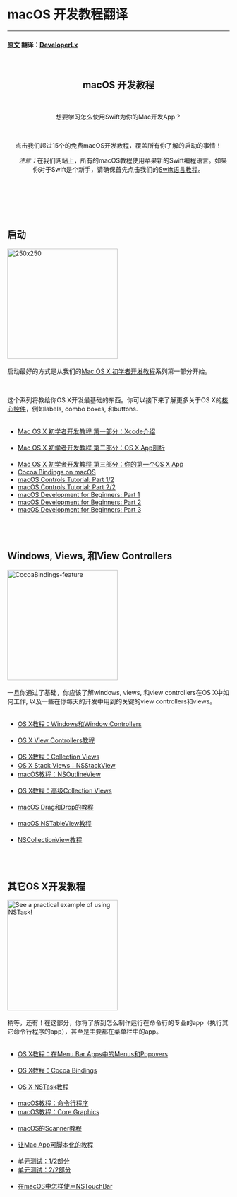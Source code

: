 # macOS 开发教程翻译
---
#### [原文](https://www.raywenderlich.com/category/macos) 翻译：[DeveloperLx](http://weibo.com/DeveloperLx)


  <div id="content"> 
   <header class="entry-header"> 
    <!-- <h2 class="entry-title"> --> 
    <h2 class="entry-title">macOS 开发教程</h2>
    <div class="content-wrapper taxonomy-description">
     <p>想要学习怎么使用Swift为你的Mac开发App？</p> 
     <p>点击我们超过15个的免费macOS开发教程，覆盖所有你了解的启动的事情！</p> 
     <div class="note">
      <em>注意：</em>在我们网站上，所有的macOS教程使用苹果新的Swift编程语言。如果你对于Swift是个新手，请确保首先点击我们的<a href="http://www.raywenderlich.com/swift-language-tutorials" sl-processed="1">Swift语言教程</a>。
     </div> 
    </div> 
    <!-- </h2> --> 
   </header> 
   <div class="content-wrapper"> 
    <h2 style="clear:both; padding-top: 20px;">启动</h2>
    <img class="alignright size-full wp-image-110249 bordered" src="https://koenig-media.raywenderlich.com/uploads/2015/07/250x250.png" alt="250x250" width="250" height="250" /> 
    <p>启动最好的方式是从我们的<a href="https://github.com/DeveloperLx/macOS_Development_Tutorials_translation/blob/master/Mac%20OS%20X%20Development%20Tutorial%20for%20Beginners%20Part%201-%20Intro%20to%20Xcode.md" sl-processed="1">Mac OS X 初学者开发教程</a>系列第一部分开始。</p> 
    <p>这个系列将教给你OS X开发最基础的东西。你可以接下来了解更多关于OS X的<a href="https://www.raywenderlich.com/82046/introduction-to-os-x-tutorial-core-controls-and-swift-part-1" sl-processed="1">核心控件</a>，例如labels, combo boxes, 和buttons.</p>
    <ul>
     <li><a href="https://github.com/DeveloperLx/macOS_Development_Tutorials_translation/blob/master/Mac%20OS%20X%20Development%20Tutorial%20for%20Beginners%20Part%201-%20Intro%20to%20Xcode.md" sl-processed="1">Mac OS X 初学者开发教程 第一部分：Xcode介绍</a></li>
     <li><a href="https://www.raywenderlich.com/110267/mac-os-x-development-tutorial-beginners-part-2-os-x-app-anatomy" sl-processed="1">Mac OS X 初学者开发教程 第二部分：OS X App剖析</a></li>
     <li><a href="https://www.raywenderlich.com/110269/mac-os-x-development-tutorial-beginners-part-3-first-os-x-app" sl-processed="1">Mac OS X 初学者开发教程 第三部分：你的第一个OS X App</a></li>
     <li><a href="https://www.raywenderlich.com/141297/cocoa-bindings-macos" sl-processed="1">Cocoa Bindings on macOS</a></li>
     <li><a href="https://www.raywenderlich.com/149295/macos-controls-tutorial-part-12" sl-processed="1">macOS Controls Tutorial: Part 1/2</a></li>
     <li><a href="https://www.raywenderlich.com/149297/macos-controls-tutorial-part-22" sl-processed="1">macOS Controls Tutorial: Part 2/2</a></li>
     <li><a href="https://www.raywenderlich.com/151741/macos-development-beginners-part-1" sl-processed="1">macOS Development for Beginners: Part 1</a></li>
     <li><a href="https://www.raywenderlich.com/151746/macos-development-beginners-part-2" sl-processed="1">macOS Development for Beginners: Part 2</a></li>
     <li><a href="https://www.raywenderlich.com/151748/macos-development-beginners-part-3" sl-processed="1">macOS Development for Beginners: Part 3</a></li>
    </ul>
    <h2 style="clear:both; padding-top: 20px;">Windows, Views, 和View Controllers</h2>
    <img src="https://koenig-media.raywenderlich.com/uploads/2016/03/CocoaBindings-feature-250x250.png" alt="CocoaBindings-feature" width="250" height="250" class="alignright size-thumbnail wp-image-129292 bordered" /> 
    <p>一旦你通过了基础，你应该了解windows, views, 和view controllers在OS X中如何工作, 以及一些在你每天的开发中用到的关键的view controllers和views。</p>
    <ul>
     <li><a href="https://www.raywenderlich.com/111947/windows-and-window-controllers-in-os-x-tutorial" sl-processed="1">OS X教程：Windows和Window Controllers</a></li>
     <li><a href="https://www.raywenderlich.com/112811/os-x-view-controllers-tutorial" sl-processed="1">OS X View Controllers教程</a></li>
     <li><a href="https://www.raywenderlich.com/120494/collection-views-os-x-tutorial" sl-processed="1">OS X教程：Collection Views</a></li>
     <li><a href="https://www.raywenderlich.com/122295/os-x-stack-views-nsstackview" sl-processed="1">OS X Stack Views：NSStackView</a></li>
     <li><a href="https://www.raywenderlich.com/123463/nsoutlineview-macos-tutorial" sl-processed="1">macOS教程：NSOutlineView</a></li>
     <li><a href="https://www.raywenderlich.com/132268/advanced-collection-views-os-x-tutorial" sl-processed="1">OS X教程：高级Collection Views</a></li>
     <li><a href="https://www.raywenderlich.com/136272/drag-and-drop-tutorial-for-macos" sl-processed="1">macOS Drag和Drop的教程</a></li>
     <li><a href="https://www.raywenderlich.com/143828/macos-nstableview-tutorial" sl-processed="1">macOS NSTableView教程</a></li>
     <li><a href="https://www.raywenderlich.com/145978/nscollectionview-tutorial" sl-processed="1">NSCollectionView教程</a></li>
    </ul>
    <h2 style="clear:both; padding-top: 20px;">其它OS X开发教程</h2>
    <img src="https://koenig-media.raywenderlich.com/uploads/2016/03/NSTask-for-mac-feature-250x250.png" alt="See a practical example of using NSTask!" width="250" height="250" class="size-thumbnail wp-image-129761 bordered alignright" /> 
    <p>稍等，还有！在这部分，你将了解到怎么制作运行在命令行的专业的app（执行其它命令行程序的app），甚至是主要都在菜单栏中的app。</p>
    <ul>
     <li><a href="https://www.raywenderlich.com/98178/os-x-tutorial-menus-popovers-menu-bar-apps" sl-processed="1">OS X教程：在Menu Bar Apps中的Menus和Popovers</a></li>
     <li><a href="https://www.raywenderlich.com/124490/cocoa-bindings-os-x-tutorial" sl-processed="1">OS X教程：Cocoa Bindings </a></li>
     <li><a href="https://www.raywenderlich.com/125071/nstask-tutorial-os-x" sl-processed="1">OS X NSTask教程</a></li>
     <li><a href="https://www.raywenderlich.com/128039/command-line-programs-macos-tutorial" sl-processed="1">macOS教程：命令行程序</a></li>
     <li><a href="https://www.raywenderlich.com/128614/core-graphics-os-x-tutorial" sl-processed="1">macOS教程：Core Graphics</a></li>
     <li><a href="https://www.raywenderlich.com/128792/nsscanner-tutorial-for-os-x" sl-processed="1">macOS的Scanner教程</a></li>
     <li><a href="https://www.raywenderlich.com/133007/making-mac-app-scriptable-tutorial" sl-processed="1">让Mac App可脚本化的教程</a></li>
     <li><a href="https://www.raywenderlich.com/141405/unit-testing-macos-part-12" sl-processed="1">单元测试：1/2部分</a></li>
     <li><a href="https://www.raywenderlich.com/142090/unit-testing-macos-part-22" sl-processed="1">单元测试：2/2部分</a></li>
     <li><a href="https://www.raywenderlich.com/147118/use-nstouchbar-macos" sl-processed="1">在macOS中怎样使用NSTouchBar</a></li>
    </ul> 
   </div> 
  </div> 
